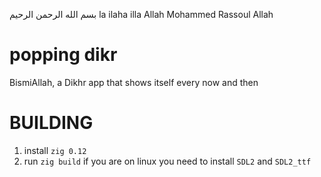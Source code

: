 بسم الله الرحمن الرحيم
la ilaha illa Allah Mohammed Rassoul Allah

# popping dikr
BismiAllah, a Dikhr app that shows itself every now and then

# BUILDING
1. install `zig 0.12`
2. run `zig build`
if you are on linux you need to install `SDL2` and `SDL2_ttf`


